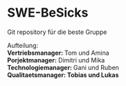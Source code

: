 # SWE-BeSicks
Git repository für die beste Gruppe

Aufteilung:
 <br>
<b>Vertriebsmanager: </b>
Tom und Amina
 <br>
<b>Porjektmanager:</b>
Dimitri und Mika
 <br>
<b>Technologiemanager: </b>
Gani und Ruben
 <br>
<b>Qualitaetsmanager:<b/>
Tobias und Lukas
 <br>

